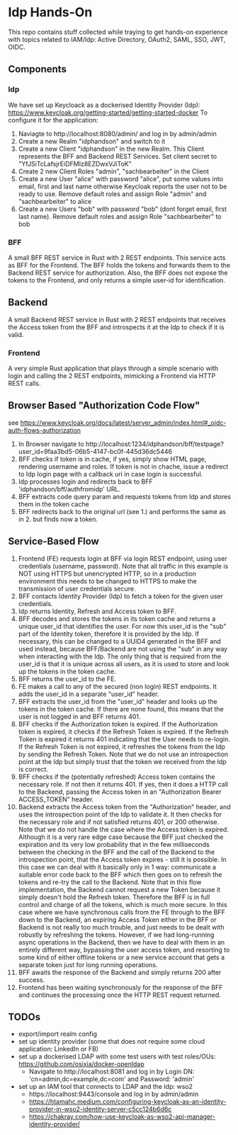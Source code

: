 # Idp Hands-On

This repo contains stuff collected while traying to get hands-on experience with topics related to IAM/Idp: Active Directory, OAuth2, SAML, SSO, JWT, OIDC.

## Components

### Idp

We have set up Keycloack as a dockerised Identity Provider (Idp): https://www.keycloak.org/getting-started/getting-started-docker
To configure it for the application:
1. Naviagte to http://localhost:8080/admin/ and log in by admin/admin
2. Create a new Realm "idphandson" and switch to it
3. Create a new Client "idphandson" in the new Realm. This Client represents the BFF and Backend REST Services. Set client secret to "YfJSiTcLafsjrEiDFMIz8EZDwxVJiToK"
4. Create 2 new Client Roles "admin", "sachbearbeiter" in the Client
5. Create a new User "alice" with password "alice", put some values into email, first and last name otherwise Keycloak reports the user not to be ready to use. Remove default roles and assign Role "admin" and "sachbearbeiter" to alice
6. Create a new Users "bob" with password "bob" (dont forget email, first last name). Remove default roles and assign Role "sachbearbeiter" to bob

### BFF
A small BFF REST service in Rust with 2 REST endpoints. This service acts as BFF for the Frontend. The BFF holds the tokens and forwards them to the Backend REST service for authorization. Also, the BFF does not expose the tokens to the Frontend, and only returns a simple user-id for identification.

## Backend
A small Backend REST service in Rust with 2 REST endpoints that receives the Access token from the BFF and introspects it at the Idp to check if it is valid.

### Frontend
A very simple Rust application that plays through a simple scenario with login and calling the 2 REST endpoints, mimicking a Frontend via HTTP REST calls.

## Browser Based "Authorization Code Flow" 

see https://www.keycloak.org/docs/latest/server_admin/index.html#_oidc-auth-flows-authorization

1. In Browser navigate to http://localhost:1234/idphandson/bff/testpage?user_id=9faa3bd5-06b5-4147-bc0f-445d36dc5446
2. BFF checks if token is in cache, if yes, simply show HTML page, rendering username and roles. If token is not in chache, issue a redirect to Idp login page with a callback uri in case login is successful.
3. Idp processes login and redirects back to BFF 'idphandson/bff/authfromidp' URL.
4. BFF extracts code query param and requests tokens from Idp and stores them in the token cache
5. BFF redirects back to the original url (see 1.) and performs the same as in 2. but finds now a token.


## Service-Based Flow

1. Frontend (FE) requests login at BFF via login REST endpoint, using user credentials (username, password). Note that all traffic in this example is NOT using HTTPS but unencrypted HTTP, so in a production environment this needs to be changed to HTTPS to make the transmission of user credentials secure.
2. BFF contacts Identity Provider (Idp) to fetch a token for the given user credentials.
3. Idp returns Identity, Refresh and Access token to BFF.
4. BFF decodes and stores the tokens in its token cache and returns a unique user_id that identifies the user. For now this user_id is the "sub" part of the Identity token, therefore it is provided by the Idp. If necessary, this can be changed to a UUID4 generated in the BFF and used instead, because BFF/Backend are not using the "sub" in any way when interacting with the Idp. The only thing that is required from the user_id is that it is unique across all users, as it is used to store and look up the tokens in the token cache.
5. BFF returns the user_id to the FE.
6. FE makes a call to any of the secured (non login) REST endpoints. It adds the user_id in a separate "user_id" header.
7. BFF extracts the user_id from the "user_id" header and looks up the tokens in the token cache. If there are none found, this means that the user is not logged in and BFF returns 401.
8. BFF checks if the Authorization token is expired. If the Authorization token is expired, it checks if the Refresh Token is expired. If the Refresh Token is expired it returns 401 indicating that the User needs to re-login. If the Refresh Token is not expired, it refreshes the tokens from the Idp by sending the Refresh Token. Note that we do not use an introspection point at the Idp but simply trust that the token we received from the Idp is correct.
9. BFF checks if the (potentially refreshed) Access token contains the necessary role. If not then it returns 401. If yes, then it does a HTTP call to the Backend, passing the Access token in an "Authorization Bearer ACCESS_TOKEN" header.
10. Backend extracts the Access token from the "Authorization" header, and uses the introspection point of the Idp to validate it. It then checks for the necessary role and if not satisfied returns 401, or 200 otherwise. Note that we do not handle the case where the Access token is expired. Although it is a very rare edge case because the BFF just checked the expiration and its very low probability that in the few milliseconds between the checking in the BFF and the call of the Backend to the introspection point, that the Access token expires - still it is possible. In this case we can deal with it basically only in 1 way: communicate a suitable error code back to the BFF which then goes on to refresh the tokens and re-try the call to the Backend. Note that in this flow implementation, the Backend cannot request a new Token because it simply doesn't hold the Refresh token. Therefore the BFF is in full control and charge of all the tokens, which is much more secure. In this case where we have synchronous calls from the FE through to the BFF down to the Backend, an expiring Access Token either in the BFF or Backend is not really too much trouble, and just needs to be dealt with robustly by refreshing the tokens. However, if we had long-running async operations in the Backend, then we have to deal with them in an entirely different way, bypassing the user access token, and resorting to some kind of either offline tokens or a new service account that gets a separate token just for long running operations.
11. BFF awaits the response of the Backend and simply returns 200 after success.
12. Frontend has been waiting synchronously for the response of the BFF and continues the processing once the HTTP REST request returned.

## TODOs

- export/import realm config
- set up identity provider (some that does not require some cloud application: LinkedIn or FB)
- set up a dockerised LDAP with some test users with test roles/OUs: https://github.com/osixia/docker-openldap 
    - Navigate to http://localhost:8081 and log in by Login DN: 'cn=admin,dc=example,dc=com' and Password: 'admin'
- set up an IAM tool that connects to LDAP and the Idp: wso2
    - https://localhost:9443/console and log in by admin/admin
    - https://htamahc.medium.com/configuring-keycloak-as-an-identity-provider-in-wso2-identity-server-c5cc124b6d6c
    - https://chakray.com/how-use-keycloak-as-wso2-api-manager-identity-provider/
